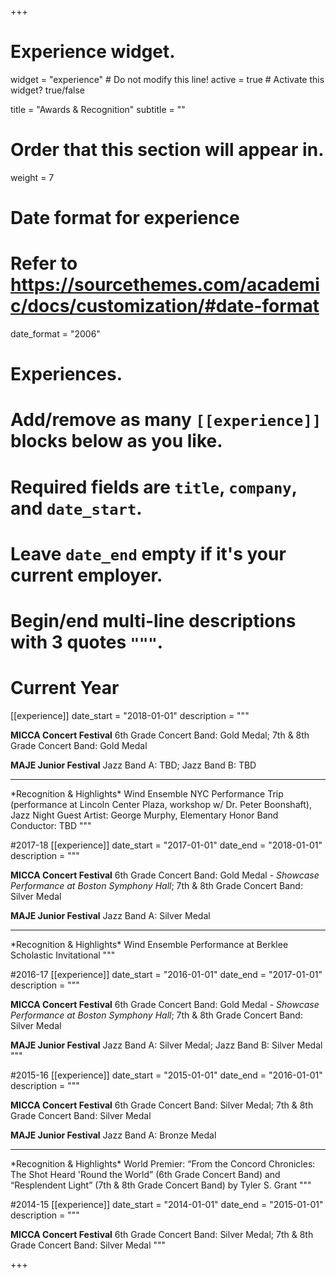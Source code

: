 +++
# Experience widget.
widget = "experience"  # Do not modify this line!
active = true  # Activate this widget? true/false

title = "Awards & Recognition"
subtitle = ""

# Order that this section will appear in.
weight = 7

# Date format for experience
#   Refer to https://sourcethemes.com/academic/docs/customization/#date-format
date_format = "2006"

# Experiences.
#   Add/remove as many `[[experience]]` blocks below as you like.
#   Required fields are `title`, `company`, and `date_start`.
#   Leave `date_end` empty if it's your current employer.
#   Begin/end multi-line descriptions with 3 quotes `"""`.

# Current Year
[[experience]]
  date_start = "2018-01-01"
  description = """<br>

  **MICCA Concert Festival**  6th Grade Concert Band: Gold Medal; 7th & 8th Grade Concert Band: Gold Medal

  **MAJE Junior Festival**  Jazz Band A: TBD; Jazz Band B: TBD

  <hr>
  *Recognition & Highlights*  Wind Ensemble NYC Performance Trip (performance at Lincoln Center Plaza, workshop w/ Dr. Peter Boonshaft), Jazz Night Guest Artist: George Murphy, Elementary Honor Band Conductor: TBD
  """

#2017-18
[[experience]]
    date_start = "2017-01-01"
    date_end = "2018-01-01"
    description = """<br>

  **MICCA Concert Festival**  6th Grade Concert Band: Gold Medal - *Showcase Performance at Boston Symphony Hall*; 7th & 8th Grade Concert Band: Silver Medal

  **MAJE Junior Festival**  Jazz Band A: Silver Medal

  <hr>
  *Recognition & Highlights*  Wind Ensemble Performance at Berklee Scholastic Invitational
  """

#2016-17
[[experience]]
    date_start = "2016-01-01"
    date_end = "2017-01-01"
    description = """<br>

  **MICCA Concert Festival**  6th Grade Concert Band: Gold Medal - *Showcase Performance at Boston Symphony Hall*; 7th & 8th Grade Concert Band: Silver Medal

  **MAJE Junior Festival**  Jazz Band A: Silver Medal; Jazz Band B: Silver Medal
  """

#2015-16
[[experience]]
    date_start = "2015-01-01"
    date_end = "2016-01-01"
    description = """<br>

  **MICCA Concert Festival**  6th Grade Concert Band: Silver Medal; 7th & 8th Grade Concert Band: Silver Medal

  **MAJE Junior Festival**  Jazz Band A: Bronze Medal

  <hr>
  *Recognition & Highlights* World Premier: “From the Concord Chronicles: The Shot Heard 'Round the World” (6th Grade Concert Band) and “Resplendent Light” (7th & 8th Grade Concert Band) by Tyler S. Grant
  """

#2014-15
[[experience]]
    date_start = "2014-01-01"
    date_end = "2015-01-01"
    description = """<br>

  **MICCA Concert Festival**  6th Grade Concert Band: Silver Medal; 7th & 8th Grade Concert Band: Silver Medal
  """

+++
